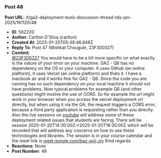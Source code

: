 ### Post 48
**Post URL**: /t/ga2-deployment-tools-discussion-thread-tds-jan-2025/161120/48
- **ID**: 582220
- **Author**: Carlton D'Silva (carlton)
- **Created At**: 2025-01-20T05:48:46.646Z
- **Reply To**: Post 47 (Mishkat Chougule, 23F300327)
- **Content**:  
  <a class="mention" href="/u/23f300327">@23F300327</a> You would have to be a bit more specific on what exactly is the nature of your error on your machine.
GA2 - Q6 has no dependency on the OS or your computer. It uses Github (an online platform), it uses Vercel (an online platform) and thats it. I have a macbook air and it works fine for GA2 - Q6. Since the code you are running has no such dependency on your local machine it should not have problems.
Now typical problems for example Q6 (and other questions) might involve the use of CORS. So for example the url might work in your browser when you access the vercel deployment url directly, but when using it via the GA, the request triggers a CORS error, because a third party application is requesting rather than you directly.
Also the live sessions on <a href="https://youtube.com/playlist?list=PL_h5u1jMeBCl1BquBhgunA4t08XAxsA-C&amp;si=NE4LEQe48XfzAYbc" rel="noopener nofollow ugc">youtube</a> will address some of these deployment related issues that students are facing.
There will be session <span class="discourse-local-date" data-date="2025-01-20" data-email-preview="2025-01-20T14:30:00Z UTC" data-range="from" data-time="20:00:00" data-timezone="Asia/Calcutta">2025-01-20T14:30:00Z</span>→<span class="discourse-local-date" data-date="2025-01-20" data-email-preview="2025-01-20T16:30:00Z UTC" data-range="to" data-time="22:00:00" data-timezone="Asia/Calcutta">2025-01-20T16:30:00Z</span> which will be recorded that will address any concerns on how to use these technologies and libraries.
The session is in your course calendar and the meet link is <a href="http://meet.google.com/baz-ayij-ziy" rel="noopener nofollow ugc">meet.google.com/baz-ayij-ziy</a>
Kind regards
- **Reactions**: None
- **Post Number**: 48

